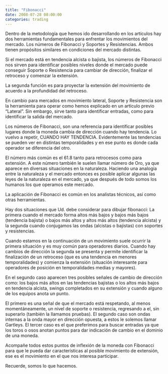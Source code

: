 ```yaml
---
title: "Fibonacci"
date: 2008-07-28 08:00:00
categories: trading
---
```

Dentro de la metodología que hemos ido desarrollando en los artículos hay dos herramientas fundamentales para enfrentar los movimientos del mercado. Los números de Fibonacci y Soportes y Resistencias. Ambos tienen propósitos similares en condiciones del mercado distintas.

Si el mercado está en tendencia alcista o bajista, los números de Fibonacci nos sirven para identificar posibles niveles donde el mercado puede conseguir Soporte o Resistencia para cambiar de dirección, finalizar el retroceso y comenzar la extensión.

La segunda función es para proyectar la extensión del movimiento de acuerdo a la profundidad del retroceso.

En cambio para mercados en movimiento lateral, Soporte y Resistencia son la herramienta para operar como hemos explicado en un artículo previo “Lateral”. Sin embargo, sirve tanto para identificar entradas, como para identificar la salida del mercado.

Los números de Fibonacci, son una referencia para identificar posibles lugares donde la moneda cambia de dirección cuando hay tendencia. Lo vuelvo a repetir, CUANDO HAY TENDENCIA. Evidentemente las tendencias se pueden ver en distintas temporalidades y en ese punto es donde cada operador se diferencia del otro.

El número más común es el 61.8 tanto para retrocesos como para extensión. A este número también le suelen llamar número de Oro, ya que aparece en diversas situaciones en la naturaleza. Haciendo una analogía entre la naturaleza y el mercado entonces es posible aplicar algunas las leyes de la naturaleza en el mercado, ya que después de todo somos los humanos los que operamos este mercado.

La aplicación de Fibonacci es común en los analistas técnicos, así como otras herramientas.

Hay dos situaciones que Ud. debe considerar para dibujar fibonacci: La primera cuando el mercado forma altos más bajos y bajos más bajos (tendencia bajista) o bajos más altos  y altos más altos (tendencia alcista) y la segunda cuando conjugamos las ondas (alcistas o bajistas) con soportes y resistencias.

Cuando estamos en la continuación de un movimiento suele ocurrir la primera situación y es muy común para operadores diarios. Cuando hay cambios de dirección la segunda se presenta y permite identificar la finalización de un retroceso (que es una tendencia en menores temporalidades) y comienza la extensión (situación interesante para operadores de posición en temporalidades medias y mayores).

En el segundo caso aparecen tres posibles señales de cambio de dirección como: los bajos más altos en las tendencias bajistas o los altos más bajos en tendencia alcista, swings completados en su extensión y cuando alguno de los equipos anota un punto.

El primero es una señal de que el mercado está respetando, al menos momentáneamente, un nivel de soporte o resistencia, regresando a el, sin superarlo (también la llamamos pruebas). El segundo caso son ondas internas a la onda mayor en dirección opuesta, a estos le solemos llamar Gartleys. El tercer caso es el que preferimos para buscar entradas ya que los toros o osos anotan puntos para dar indicación de cambio en el dominio de una moneda.

Acompañe todos estos puntos de inflexión de la moneda con Fibonacci para que le pueda dar características al posible movimiento de extensión, ese es el movimiento en el que nos interesa participar.

Recuerde, somos lo que hacemos.